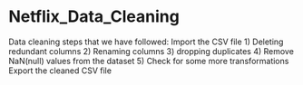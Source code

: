 # Netflix_Data_Cleaning
Data cleaning steps that we have followed: Import the CSV file 1) Deleting redundant columns 2) Renaming columns 3) dropping duplicates 4) Remove NaN(null) values from the dataset 5) Check for some more transformations Export the cleaned CSV file
